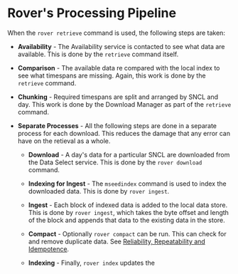 
# Rover's Processing Pipeline

When the `rover retrieve` command is used, the following steps are taken:

* **Availability** - The Availability service is contacted to see what
    data are available.  This is done by the `retrieve` command itself.

* **Comparison** - The available data re compared with the local index
    to see what timespans are missing.  Again, this work is done by
    the `retrieve` command.

* **Chunking** - Required timespans are split and arranged by SNCL and
    day.  This work is done by the Download Manager as part of the
    `retrieve` command.

* **Separate Processes** - All the following steps are done in a
    separate process for each download.  This reduces the damage that
    any error can have on the retieval as a whole.

  * **Download** - A day's data for a particular SNCL are downloaded
    from the Data Select service.  This is done by the `rover
    download` command.

  * **Indexing for Ingest** - The `mseedindex` command is used to
    index the downloaded data.  This is done by `rover ingest`.

  * **Ingest** - Each block of indexed data is added to the local data
    store.  This is done by `rover ingest`, which takes the byte
    offset and length of the block and appends that data to the
    existing data in the store.

  * **Compact** - Optionally `rover compact` can be run.  This can
    check for and remove duplicate data.  See [Reliability,
    Repeatability and Idempotence](./reliability.md).

  * **Indexing** - Finally, `rover index` updates the 